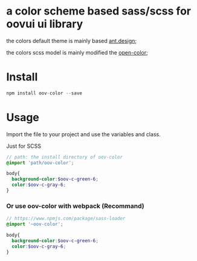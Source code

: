 # a color scheme based sass/scss for oovui ui library


the colors default theme is mainly based [ant.design](https://ant.design/docs/spec/colors#Color-application);

the colors scss model is mainly modified the [open-color](https://github.com/yeun/open-color);


# Install
```js
npm install oov-color --save

```

# Usage

Import the file to your project and use the variables and class.

Just for SCSS

```scss
// path: the install directory of oov-color
@import 'path/oov-color';   

body{
  background-color:$oov-c-green-6;
  color:$oov-c-gray-6;
}

```
### Or use oov-color with webpack  (Recommand)

```scss
// https://www.npmjs.com/package/sass-loader
@import '~oov-color';   

body{
  background-color:$oov-c-green-6;
  color:$oov-c-gray-6;
}

```